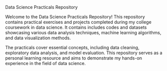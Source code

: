 Data Science Practicals Repository

Welcome to the Data Science Practicals Repository! 
This repository contains practical exercises and projects completed during my college coursework in data science. It contains includes codes and datasets showcasing various data analysis techniques, machine learning algorithms, and data visualization methods.

The practicals cover essential concepts, including data cleaning, exploratory data analysis, and model evaluation. This repository serves as a personal learning resource and aims to demonstrate my hands-on experience in the field of data science.
